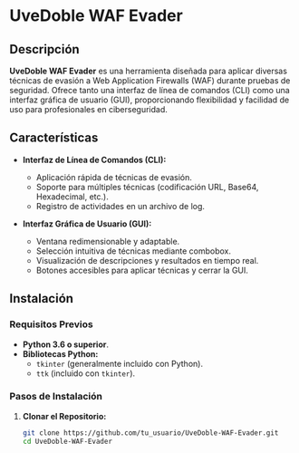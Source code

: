 # UveDoble WAF Evader

## Descripción

**UveDoble WAF Evader** es una herramienta diseñada para aplicar diversas técnicas de evasión a Web Application Firewalls (WAF) durante pruebas de seguridad. Ofrece tanto una interfaz de línea de comandos (CLI) como una interfaz gráfica de usuario (GUI), proporcionando flexibilidad y facilidad de uso para profesionales en ciberseguridad.

## Características

- **Interfaz de Línea de Comandos (CLI):**
  - Aplicación rápida de técnicas de evasión.
  - Soporte para múltiples técnicas (codificación URL, Base64, Hexadecimal, etc.).
  - Registro de actividades en un archivo de log.

- **Interfaz Gráfica de Usuario (GUI):**
  - Ventana redimensionable y adaptable.
  - Selección intuitiva de técnicas mediante combobox.
  - Visualización de descripciones y resultados en tiempo real.
  - Botones accesibles para aplicar técnicas y cerrar la GUI.

## Instalación

### Requisitos Previos

- **Python 3.6 o superior**.
- **Bibliotecas Python:**
  - `tkinter` (generalmente incluido con Python).
  - `ttk` (incluido con `tkinter`).

### Pasos de Instalación

1. **Clonar el Repositorio:**

   ```bash
   git clone https://github.com/tu_usuario/UveDoble-WAF-Evader.git
   cd UveDoble-WAF-Evader
